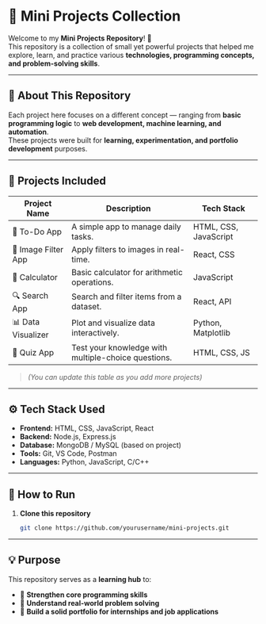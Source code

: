 # 🌟 Mini Projects Collection

Welcome to my **Mini Projects Repository**! 🚀  
This repository is a collection of small yet powerful projects that helped me explore, learn, and practice various **technologies, programming concepts, and problem-solving skills**.

---

## 🧠 About This Repository

Each project here focuses on a different concept — ranging from **basic programming logic** to **web development, machine learning, and automation**.  
These projects were built for **learning, experimentation, and portfolio development** purposes.

---

## 🧩 Projects Included

| Project Name | Description | Tech Stack |
|---------------|-------------|-------------|
| 📝 To-Do App | A simple app to manage daily tasks. | HTML, CSS, JavaScript |
| 📸 Image Filter App | Apply filters to images in real-time. | React, CSS |
| 🧮 Calculator | Basic calculator for arithmetic operations. | JavaScript |
| 🔍 Search App | Search and filter items from a dataset. | React, API |
| 📊 Data Visualizer | Plot and visualize data interactively. | Python, Matplotlib |
| 🧠 Quiz App | Test your knowledge with multiple-choice questions. | HTML, CSS, JS |

> *(You can update this table as you add more projects)*

---

## ⚙️ Tech Stack Used

- **Frontend:** HTML, CSS, JavaScript, React  
- **Backend:** Node.js, Express.js  
- **Database:** MongoDB / MySQL (based on project)  
- **Tools:** Git, VS Code, Postman  
- **Languages:** Python, JavaScript, C/C++

---

## 🚀 How to Run

1. **Clone this repository**
   ```bash
   git clone https://github.com/yourusername/mini-projects.git

---
## 💡 Purpose

This repository serves as a **learning hub** to:

- 🧩 **Strengthen core programming skills**  
- 💭 **Understand real-world problem solving**  
- 💼 **Build a solid portfolio for internships and job applications**
